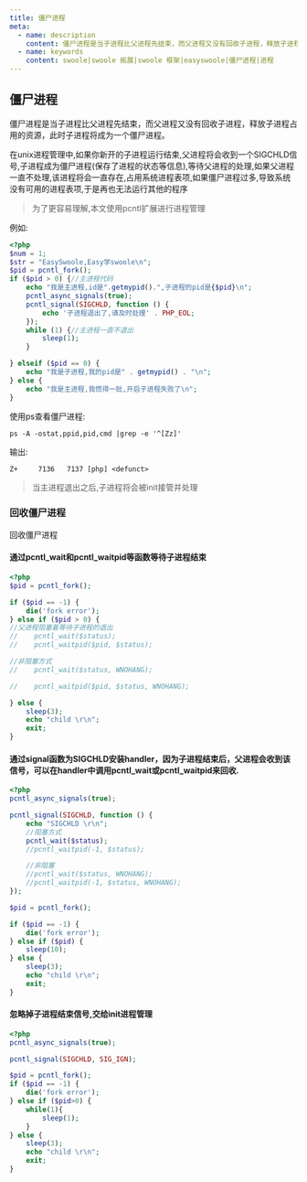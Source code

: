 ```yaml
---
title: 僵尸进程
meta:
  - name: description
    content: 僵尸进程是当子进程比父进程先结束，而父进程又没有回收子进程，释放子进程占用的资源，此时子进程将成为一个僵尸进程。
  - name: keywords
    content: swoole|swoole 拓展|swoole 框架|easyswoole|僵尸进程|进程
---
```

## 僵尸进程
僵尸进程是当子进程比父进程先结束，而父进程又没有回收子进程，释放子进程占用的资源，此时子进程将成为一个僵尸进程。

在unix进程管理中,如果你新开的子进程运行结束,父进程将会收到一个SIGCHLD信号,子进程成为僵尸进程(保存了进程的状态等信息),等待父进程的处理,如果父进程一直不处理,该进程将会一直存在,占用系统进程表项,如果僵尸进程过多,导致系统没有可用的进程表项,于是再也无法运行其他的程序

>为了更容易理解,本文使用pcntl扩展进行进程管理  

例如:
```php
<?php
$num = 1;
$str = "EasySwoole,Easy学swoole\n";
$pid = pcntl_fork();
if ($pid > 0) {//主进程代码
    echo "我是主进程,id是".getmypid().",子进程的pid是{$pid}\n";
    pcntl_async_signals(true);
    pcntl_signal(SIGCHLD, function () {
        echo '子进程退出了,请及时处理' . PHP_EOL;
    });
    while (1) {//主进程一直不退出
        sleep(1);
    }

} elseif ($pid == 0) {
    echo "我是子进程,我的pid是" . getmypid() . "\n";
} else {
    echo "我是主进程,我慌得一批,开启子进程失败了\n";
}

```

使用ps查看僵尸进程:
```
ps -A -ostat,ppid,pid,cmd |grep -e '^[Zz]'
```
输出:
```
Z+     7136   7137 [php] <defunct>
```

>当主进程退出之后,子进程将会被init接管并处理

### 回收僵尸进程
回收僵尸进程
#### 通过pcntl_wait和pcntl_waitpid等函数等待子进程结束
```php
<?php
$pid = pcntl_fork();

if ($pid == -1) {
    die('fork error');
} else if ($pid > 0) {
//父进程阻塞着等待子进程的退出
//    pcntl_wait($status);
//    pcntl_waitpid($pid, $status);

//非阻塞方式
//    pcntl_wait($status, WNOHANG);

//    pcntl_waitpid($pid, $status, WNOHANG);

} else {
    sleep(3);
    echo "child \r\n";
    exit;
}
```

#### 通过signal函数为SIGCHLD安装handler，因为子进程结束后，父进程会收到该信号，可以在handler中调用pcntl_wait或pcntl_waitpid来回收.
```php
<?php
pcntl_async_signals(true);

pcntl_signal(SIGCHLD, function () {
    echo "SIGCHLD \r\n";
    //阻塞方式
    pcntl_wait($status);
    //pcntl_waitpid(-1, $status);

    //非阻塞
    //pcntl_wait($status, WNOHANG);
    //pcntl_waitpid(-1, $status, WNOHANG);
});

$pid = pcntl_fork();

if ($pid == -1) {
    die('fork error');
} else if ($pid) {
    sleep(10);
} else {
    sleep(3);
    echo "child \r\n";
    exit;
}
```

#### 忽略掉子进程结束信号,交给init进程管理
```php
<?php
pcntl_async_signals(true);

pcntl_signal(SIGCHLD, SIG_IGN);

$pid = pcntl_fork();
if ($pid == -1) {
    die('fork error');
} else if ($pid>0) {
    while(1){
        sleep(1);
    }
} else {
    sleep(3);
    echo "child \r\n";
    exit;
}
```
